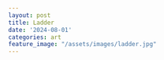 ```yaml
---
layout: post
title: Ladder
date: '2024-08-01'
categories: art
feature_image: "/assets/images/ladder.jpg"
---
```

